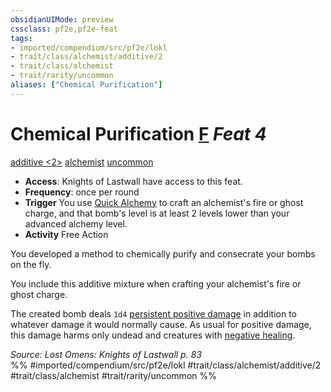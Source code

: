 ```yaml
---
obsidianUIMode: preview
cssclass: pf2e,pf2e-feat
tags:
- imported/compendium/src/pf2e/lokl
- trait/class/alchemist/additive/2
- trait/class/alchemist
- trait/rarity/uncommon
aliases: ["Chemical Purification"]
---
```

# Chemical Purification  [F](chapter-9-playing-the-game.md#Actions "Free Action") *Feat 4*  
[additive <2>](additive.md)  [alchemist](rules/traits/alchemist.md)  [uncommon](uncommon.md)  

- **Access**: Knights of Lastwall have access to this feat.
- **Frequency**: once per round
- **Trigger** You use [Quick Alchemy](rules/actions/quick-alchemy.md) to craft an alchemist's fire or ghost charge, and that bomb's level is at least 2 levels lower than your advanced alchemy level.
- **Activity** Free Action

You developed a method to chemically purify and consecrate your bombs on the fly.

You include this additive mixture when crafting your alchemist's fire or ghost charge.

The created bomb deals `1d4` [persistent positive damage](conditions.md#Persistent%20Damage) in addition to whatever damage it would normally cause. As usual for positive damage, this damage harms only undead and creatures with [negative healing](negative-healing-b2.md).

*Source: Lost Omens: Knights of Lastwall p. 83*  
%% #imported/compendium/src/pf2e/lokl #trait/class/alchemist/additive/2 #trait/class/alchemist #trait/rarity/uncommon %%